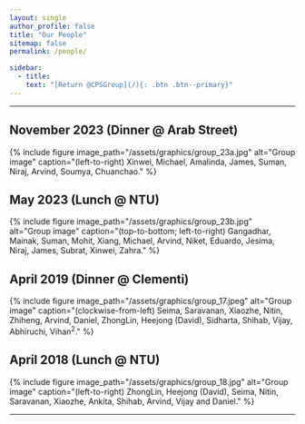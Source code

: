 ```yaml
---
layout: single
author_profile: false
title: "Our People"
sitemap: false
permalink: /people/

sidebar:
  - title:
    text: "[Return @CPSGroup](/){: .btn .btn--primary}"
---
```


******

## November 2023 (Dinner @ Arab Street)


{% include figure image_path="/assets/graphics/group_23a.jpg" alt="Group image" caption="(left-to-right) Xinwei, Michael, Amalinda, James, Suman,  Niraj, Arvind, Soumya, Chuanchao." %}

## May 2023 (Lunch @ NTU)

{% include figure image_path="/assets/graphics/group_23b.jpg" alt="Group image" caption="(top-to-bottom; left-to-right) Gangadhar, Mainak, Suman, Mohit, Xiang, Michael, Arvind, Niket, Eduardo, Jesima, Niraj, James, Subrat, Xinwei, Zahra." %}

## April 2019 (Dinner @ Clementi)

{% include figure image_path="/assets/graphics/group_17.jpeg" alt="Group image" caption="(clockwise-from-left) Seima, Saravanan, Xiaozhe, Nitin, Zhiheng, Arvind, Daniel, ZhongLin, Heejong (David), Sidharta, Shihab, Vijay, Abhiruchi, Vihan<sup>2</sup>." %}

## April 2018 (Lunch @ NTU)

{% include figure image_path="/assets/graphics/group_18.jpg" alt="Group image" caption="(left-to-right) ZhongLin, Heejong (David), Seima, Nitin, Saravanan, Xiaozhe, Ankita, Shihab, Arvind, Vijay and Daniel." %}

******
